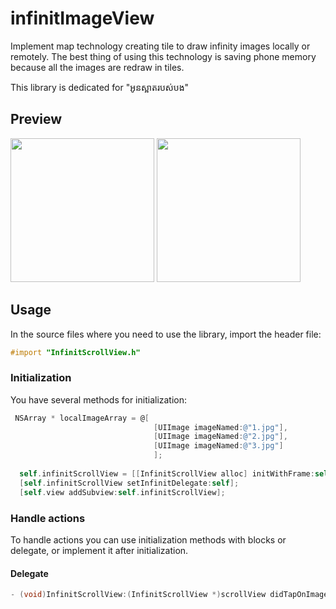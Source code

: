 # infinitImageView

Implement map technology creating tile to draw infinity images locally or remotely. The best thing of using this technology is saving phone memory because all the images are redraw in tiles.

This library is dedicated for "អូនស្អាតរបស់បង"

## Preview

<img src="https://firebasestorage.googleapis.com/v0/b/hubgit-cea1c.appspot.com/o/infitImg1.png?alt=media&token=a756e847-0480-4317-b46b-97d145670f63" width="230"/>
<img src="https://firebasestorage.googleapis.com/v0/b/hubgit-cea1c.appspot.com/o/infitImg2.png?alt=media&token=b37b3997-7f63-4b23-b5c0-9902c2fee9a5" width="230"/>

## Usage

In the source files where you need to use the library, import the header file:

```objective-c
#import "InfinitScrollView.h"
```

### Initialization

You have several methods for initialization:

```objective-c
 NSArray * localImageArray = @[
                                [UIImage imageNamed:@"1.jpg"],
                                [UIImage imageNamed:@"2.jpg"],
                                [UIImage imageNamed:@"3.jpg"]
                                ];
  
  self.infinitScrollView = [[InfinitScrollView alloc] initWithFrame:self.view.frame withArray:localImageArray];
  [self.infinitScrollView setInfinitDelegate:self];
  [self.view addSubview:self.infinitScrollView];
```

### Handle actions

To handle actions you can use initialization methods with blocks or delegate, or implement it after initialization.

#### Delegate

```objective-c
- (void)InfinitScrollView:(InfinitScrollView *)scrollView didTapOnImage:(UIImage *)image;
```

